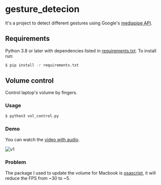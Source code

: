 # gesture_detecion
It's a project to detect different gestures using Google's [mediapipe API](https://github.com/google/mediapipe).


## Requirements

Python 3.8 or later with dependencies listed in [requirements.txt](https://github.com/jhan15/gesture_detection/blob/master/requirements.txt). To install run:

```bash
$ pip install -r requirements.txt
```

## Volume control

Control laptop's volume by fingers.

### Usage

```bash
$ python3 vol_control.py
```

### Demo

You can watch the [video with audio](https://www.youtube.com/watch?v=l3ukvTslEB0).

![v1](https://user-images.githubusercontent.com/62132206/120515147-54e67200-c3ce-11eb-919d-4c732efb9c62.gif)

### Problem

The package I used to update the volume for Macbook is [osascript](https://github.com/andrewp-as-is/osascript.py), it will reduce the FPS from ~30 to ~5.
